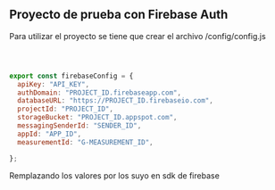 ## Proyecto de prueba con Firebase Auth

Para utilizar el proyecto se tiene que crear el archivo /config/config.js
```js



export const firebaseConfig = {
  apiKey: "API_KEY",
  authDomain: "PROJECT_ID.firebaseapp.com",
  databaseURL: "https://PROJECT_ID.firebaseio.com",
  projectId: "PROJECT_ID",
  storageBucket: "PROJECT_ID.appspot.com",
  messagingSenderId: "SENDER_ID",
  appId: "APP_ID",
  measurementId: "G-MEASUREMENT_ID",

};
```
Remplazando los valores por los suyo en sdk de firebase 